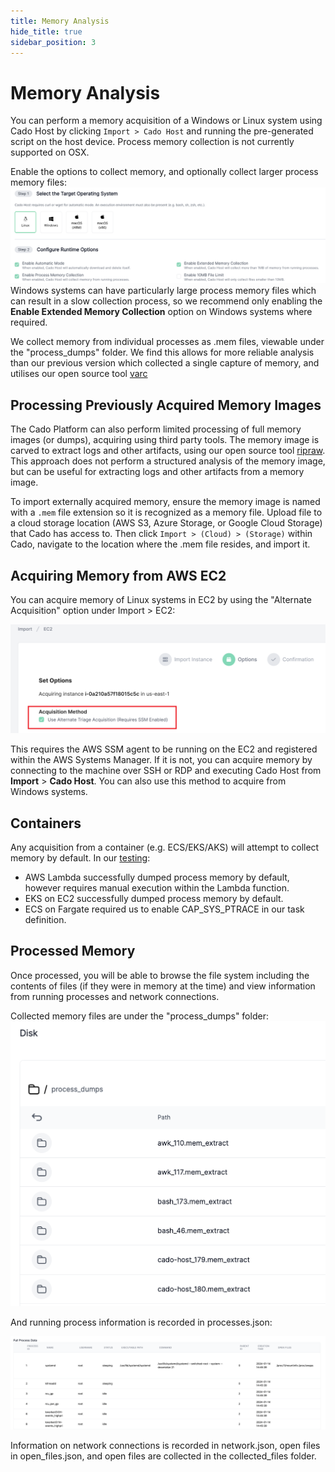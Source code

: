 ```yaml
---
title: Memory Analysis
hide_title: true
sidebar_position: 3
---
```


# Memory Analysis

You can perform a memory acquisition of a Windows or Linux system using Cado Host by clicking `Import > Cado Host` and running the pre-generated script on the host device. Process memory collection is not currently supported on OSX.

Enable the options to collect memory, and optionally collect larger process memory files:
![Enable Memory](/img/enable-memory.png)
Windows systems can have particularly large process memory files which can result in a slow collection process, so we recommend only enabling the **Enable Extended Memory Collection** option on Windows systems where required.

We collect memory from individual processes as .mem files, viewable under the "process_dumps" folder.
We find this allows for more reliable analysis than our previous version which collected a single capture of memory, and utilises our open source tool [varc](https://github.com/cado-security/varc)

## Processing Previously Acquired Memory Images
The Cado Platform can also perform limited processing of full memory images (or dumps), acquiring using third party tools.
The memory image is carved to extract logs and other artifacts, using our open source tool [ripraw](https://github.com/cado-security/rip_raw). This approach does not perform a structured analysis of the memory image, but can be useful for extracting logs and other artifacts from a memory image.

To import externally acquired memory, ensure the memory image is named with a `.mem` file extension so it is recognized as a memory file.
Upload file to a cloud storage location (AWS S3, Azure Storage, or Google Cloud Storage) that Cado has access to.
Then click `Import > (Cloud) > (Storage)` within Cado, navigate to the location where the .mem file resides, and import it.    

## Acquiring Memory from AWS EC2
You can acquire memory of Linux systems in EC2 by using the "Alternate Acquisition" option under Import > EC2:

![AWS Memory](/img/alternate-ec2.png)

This requires the AWS SSM agent to be running on the EC2 and registered within the AWS Systems Manager.
If it is not, you can acquire memory by connecting to the machine over SSH or RDP and executing Cado Host from **Import** > **Cado Host**.
You can also use this method to acquire from Windows systems.


## Containers
Any acquisition from a container (e.g. ECS/EKS/AKS) will attempt to collect memory by default.
In our [testing](https://github.com/cado-security/varc):
- AWS Lambda successfully dumped process memory by default, however requires manual execution within the Lambda function.
- EKS on EC2 successfully dumped process memory by default.
- ECS on Fargate required us to enable CAP_SYS_PTRACE in our task definition.

## Processed Memory
Once processed, you will be able to browse the file system including the contents of files (if they were in memory at the time) and view information from running processes and network connections.  

Collected memory files are under the "process_dumps" folder:
![Import Evidence](/img/collected-memory.png)

And running process information is recorded in processes.json:

![Process Info](/img/proccess-info.png)

Information on network connections is recorded in network.json, open files in open_files.json, and open files are collected in the collected_files folder.